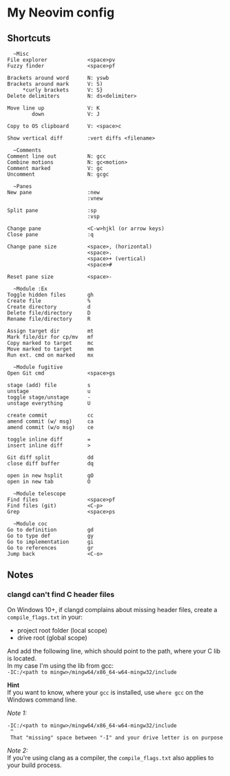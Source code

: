 # My Neovim config
## Shortcuts

```text
  ~Misc
File explorer             <space>pv
Fuzzy finder              <space>pf

Brackets around word      N: yswb
Brackets around mark      V: S)
     *curly brackets      V: S}
Delete delimiters         N: ds<delimiter>

Move line up              V: K
        down              V: J

Copy to OS clipboard      V: <space>c

Show vertical diff        :vert diffs <filename>
```

```text
  ~Comments
Comment line out          N: gcc
Combine motions           N: gc<motion>
Comment marked            V: gc
Uncomment                 N: gcgc
```

```text
  ~Panes
New pane                  :new
                          :vnew

Split pane                :sp
                          :vsp

Change pane               <C-w>hjkl (or arrow keys)
Close pane                :q

Change pane size          <space>, (horizontal)
                          <space>.
                          <space>+ (vertical)
                          <space># 

Reset pane size           <space>-
```

```text
  ~Module :Ex
Toggle hidden files       gh
Create file               %
Create directory          d
Delete file/directory     D
Rename file/directory     R

Assign target dir         mt
Mark file/dir for cp/mv   mf
Copy marked to target     mc
Move marked to target     mm
Run ext. cmd on marked    mx
```

```text
  ~Module fugitive
Open Git cmd              <space>gs

stage (add) file          s
unstage                   u
toggle stage/unstage      -
unstage everything        U

create commit             cc
amend commit (w/ msg)     ca
amend commit (w/o msg)    ce

toggle inline diff        =
insert inline diff        >

Git diff split            dd
close diff buffer         dq

open in new hsplit        gO
open in new tab           O
```

```text
  ~Module telescope
Find files                <space>pf
Find files (git)          <C-p>
Grep                      <space>ps
```

```text
  ~Module coc
Go to definition          gd
Go to type def            gy
Go to implementation      gi
Go to references          gr
Jump back                 <C-o>
```


## Notes
### clangd can't find C header files
On Windows 10+, if clangd complains about missing header files,
create a `compile_flags.txt` in your:  
- project root folder (local scope)
- drive root (global scope)

And add the following line, which should point to the path, where your C lib is located.  
In my case I'm using the lib from gcc:  
`-IC:/<path to mingw>/mingw64/x86_64-w64-mingw32/include`  

**Hint**  
If you want to know, where your `gcc` is installed, use `where gcc` on the Windows command line.  

*Note 1:*  
```text
-IC:/<path to mingw>/mingw64/x86_64-w64-mingw32/include
 ^
 That "missing" space between "-I" and your drive letter is on purpose
```

*Note 2:*  
If you're using clang as a compiler, the `compile_flags.txt` also applies 
to your build process.
